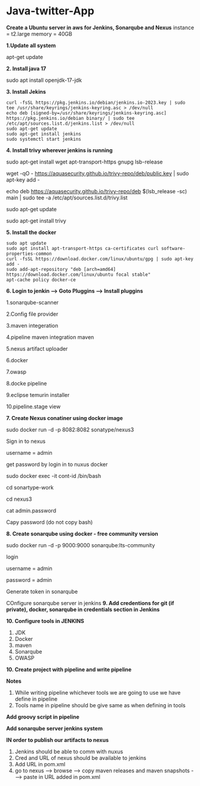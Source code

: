 # Java-twitter-App
**Create a Ubuntu server in aws for Jenkins, Sonarqube and Nexus** 
instance = t2.large
memory  = 40GB

**1\.Update all system**

apt-get update


**2\. Install java 17**

sudo apt install openjdk-17-jdk

**3\. Install Jekins**

```
curl -fsSL https://pkg.jenkins.io/debian/jenkins.io-2023.key | sudo tee /usr/share/keyrings/jenkins-keyring.asc > /dev/null
echo deb [signed-by=/usr/share/keyrings/jenkins-keyring.asc]  https://pkg.jenkins.io/debian binary/ | sudo tee /etc/apt/sources.list.d/jenkins.list > /dev/null
sudo apt-get update
sudo apt-get install jenkins
sudo systemctl start jenkins
```

**4\. Install trivy wherever jenkins is running**

sudo apt-get install wget apt-transport-https gnupg lsb-release

wget -qO - https://aquasecurity.github.io/trivy-repo/deb/public.key | sudo apt-key add -

echo deb https://aquasecurity.github.io/trivy-repo/deb $(lsb_release -sc) main | sudo tee -a /etc/apt/sources.list.d/trivy.list

sudo apt-get update

sudo apt-get install trivy


**5\. Install the docker**
```
sudo apt update
sudo apt install apt-transport-https ca-certificates curl software-properties-common
curl -fsSL https://download.docker.com/linux/ubuntu/gpg | sudo apt-key add -
sudo add-apt-repository "deb [arch=amd64] https://download.docker.com/linux/ubuntu focal stable"
apt-cache policy docker-ce
```

**6\. Login to jenkin --> Goto Pluggins --> Install pluggins**

1.sonarqube-scanner

2.Config file provider

3.maven integeration

4.pipeline maven integration maven

5.nexus artifact uploader

6.docker

7.owasp

8.docke pipeline

9.eclipse temurin installer

10.pipeline.stage view


**7\. Create Nexus conatiner using docker image**

sudo docker run -d -p 8082:8082 sonatype/nexus3

Sign in to nexus 

username = admin

get password by login in to nuxus docker

sudo docker exec -it cont-id /bin/bash

cd sonartype-work

cd nexus3

cat admin.password

Capy password (do not copy bash) 


**8\. Create sonarqube using docker  - free community version**

sudo docker run -d -p 9000:9000 sonarqube:lts-community

login 

username = admin

password = admin

Generate token in sonarqube

COnfigure sonarqube server in jenkins
**9\. Add credentions for git (if private), docker, sonarqube in credentials section in Jenkins**
    
**10\. Configure tools in JENKINS**

1. JDK
2. Docker
3. maven
4. Sonarqube
5. OWASP

**10\. Create project with pipeline and write pipeline**

**Notes**

1. While writing pipeline whichever tools we are going to use we have define in pipeline
2. Tools name in pipeline should be give same as when defining in tools

**Add groovy script in pipeline**

**Add sonarqube server jenkins system**

**IN order to publish our artifacts to nexus**

1. Jenkins should be able to comm with nuxus
3. Cred and URL of nexus should be available to jenkins
5. Add URL in pom.xml 
7. go to nexus -->  browse --> copy maven releases and maven snapshots ---> paste in URL added in pom.xml
   
